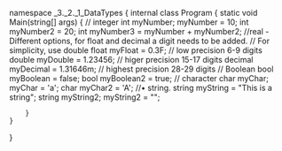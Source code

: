 namespace _3._2._1_DataTypes
{
    internal class Program
    {
        static void Main(string[] args)
        {
            // integer
            int myNumber;
            myNumber = 10;
            int myNumber2 = 20;
            int myNumber3 = myNumber + myNumber2;
            //real - Different options, for float and decimal a digit needs to be added.
            // For simplicity, use double
            float myFloat = 0.3F; // low precision 6-9 digits
            double myDouble = 1.23456; // higer precision 15-17 digits
            decimal myDecimal = 1.31646m; // highest precision 28-29 digits
            // Boolean
            bool myBoolean = false;
            bool myBoolean2 = true;
            // character
            char myChar;
            myChar = 'a';
            char myChar2 = 'A';
            //• string.
            string myString = "This is a string";
            string myString2;
            myString2 = "";


        }
    }
}
